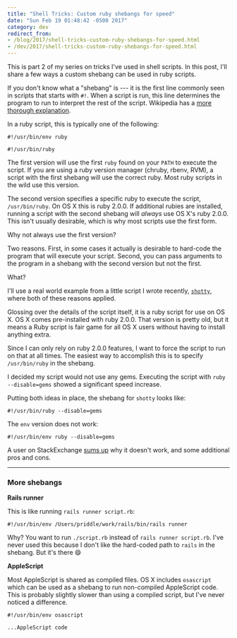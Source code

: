 ```yaml
---
title: "Shell Tricks: Custom ruby shebangs for speed"
date: "Sun Feb 19 01:48:42 -0500 2017"
category: dev
redirect_from:
- /blog/2017/shell-tricks-custom-ruby-shebangs-for-speed.html
- /dev/2017/shell-tricks-custom-ruby-shebangs-for-speed.html
---
```


This is part 2 of my series on tricks I've used in shell scripts. In this
post, I'll share a few ways a custom shebang can be used in ruby scripts.

If you don't know what a "shebang" is --- it is the first line commonly seen
in scripts that starts with `#!`. When a script is run, this line determines
the program to run to interpret the rest of the script. Wikipedia has a [more
thorough explanation][shebang wiki].

In a ruby script, this is typically one of the following:

```
#!/usr/bin/env ruby

#!/usr/bin/ruby
```

The first version will use the first `ruby` found on your `PATH` to execute
the script. If you are using a ruby version manager (chruby, rbenv, RVM), a
script with the first shebang will use the correct ruby. Most ruby scripts in
the wild use this version.

The second version specifies a specific ruby to execute the script,
`/usr/bin/ruby`. On OS X this is ruby 2.0.0. If additional rubies are
installed, running a script with the second shebang will *always* use OS X's
ruby 2.0.0. This isn't usually desirable, which is why most scripts use the
first form.

Why not always use the first version?

Two reasons. First, in some cases it actually is desirable to hard-code the
program that will execute your script. Second, you can pass arguments to the
program in a shebang with the second version but not the first.

What?

I'll use a real world example from a little script I wrote recently,
[`shotty`][shotty], where both of these reasons applied.

Glossing over the details of the script itself, it is a ruby script for use on
OS X. OS X comes pre-installed with ruby 2.0.0. That version is pretty old,
but it means a Ruby script is fair game for all OS X users without having to
install anything extra.

Since I can only rely on ruby 2.0.0 features, I want to force the script to
run on that at all times. The easiest way to accomplish this is to specify
`/usr/bin/ruby` in the shebang.

I decided my script would not use any gems. Executing the script with `ruby
--disable=gems` showed a significant speed increase.

Putting both ideas in place, the shebang for `shotty` looks like:

```
#!/usr/bin/ruby --disable=gems
```

The `env` version does not work:

```
#!/usr/bin/env ruby --disable=gems
```

A user on StackExchange [sums up][SE post] why it doesn't work, and some
additional pros and cons.

---

### More shebangs

**Rails runner**

This is like running `rails runner script.rb`:

```
#!/usr/bin/env /Users/priddle/work/rails/bin/rails runner
```

Why? You want to run `./script.rb` instead of `rails runner script.rb`. I've
never used this because I don't like the hard-coded path to `rails` in the
shebang. But it's there :smile:

**AppleScript**

Most AppleScript is shared as compiled files. OS X includes `osascript` which
can be used as a shebang to run non-compiled AppleScript code. This is
probably slightly slower than using a compiled script, but I've never noticed
a difference.

```
#!/usr/bin/env osascript

...AppleScript code
```

[shebang wiki]: https://en.wikipedia.org/wiki/Shebang_(Unix)
[shotty]: https://github.com/itspriddle/shotty
[SE post]: http://unix.stackexchange.com/a/29620
